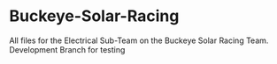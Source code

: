# Buckeye-Solar-Racing
All files for the Electrical Sub-Team on the Buckeye Solar Racing Team.
Development Branch for testing
